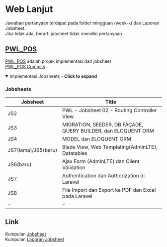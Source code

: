 # Web Lanjut

Jawaban pertanyaan terdapat pada folder mingguan (week-`x`) dan Laporan Jobsheet.\
Jika tidak ada, berarti jobsheet tidak memiliki pertanyaan

## [PWL_POS](./PWL_POS)

[PWL_POS](./PWL_POS) adalah projek implementasi dari jobsheet\
[PWL_POS Commits](https://github.com/search?q=repo%3ARaruu%2FPolinema.Task+PWL_POS&type=commits)

<details open>
<summary>Implementasi Jobsheets - <b>Click to expand</b></summary>

### Jobsheets

| Jobsheet            | Title                                                         |
| ------------------- | ------------------------------------------------------------- |
| JS2                 | PWL - Jobsheet 02 - Routing Controller View                   |
| JS3                 | MIGRATION, SEEDER, DB FAÇADE, QUERY BUILDER, dan ELOQUENT ORM |
| JS4                 | MODEL dan ELOQUENT ORM                                        |
| JS7(lama)/JS5(baru) | Blade View, Web Templating(AdminLTE), Datatables              |
| JS6(baru)           | Ajax Form (AdminLTE) dan Client Validation                    |
| JS7                 | Authentication dan Authorization di Laravel                   |
| JS8                 | File Import dan Export ke PDF dan Excel pada Laravel          |
| -                   | -                                                             |

</details>

## Link

Kumpulan [Jobsheet](https://1drv.ms/f/c/60e6043c8101a60a/EofiQpTBGeBBjPTMRw4i0vIBlSyzXCOZ-HqNe8x04vO48g?e=2KDJkU)\
Kumpulan [Laporan Jobsheet](https://1drv.ms/f/c/60e6043c8101a60a/EqL_CGeINmZNj3vWWNmJvoMB4nby17qHOW8uTixmDTTCDQ?e=WwXetD)
